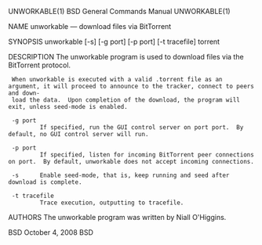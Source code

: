 UNWORKABLE(1)                                               BSD General Commands Manual                                              UNWORKABLE(1)

NAME
     unworkable — download files via BitTorrent

SYNOPSIS
     unworkable [-s] [-g port] [-p port] [-t tracefile] torrent

DESCRIPTION
     The unworkable program is used to download files via the BitTorrent protocol.

     When unworkable is executed with a valid .torrent file as an argument, it will proceed to announce to the tracker, connect to peers and down‐
     load the data.  Upon completion of the download, the program will exit, unless seed-mode is enabled.

     -g port
             If specified, run the GUI control server on port port.  By default, no GUI control server will run.

     -p port
             If specified, listen for incoming BitTorrent peer connections on port.  By default, unworkable does not accept incoming connections.

     -s      Enable seed-mode, that is, keep running and seed after download is complete.

     -t tracefile
             Trace execution, outputting to tracefile.

AUTHORS
     The unworkable program was written by Niall O'Higgins.

BSD                                                               October 4, 2008                                                              BSD
